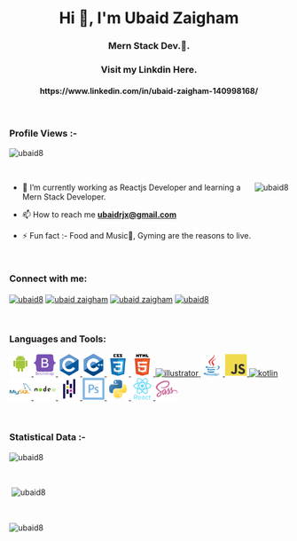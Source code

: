 <h1 align="center">Hi 👋, I'm Ubaid Zaigham</h1>
<h3 align="center">Mern Stack Dev.🌟.</h3>

<h3 align="center">Visit my Linkdin Here.</h3>
<h4 align="center">https://www.linkedin.com/in/ubaid-zaigham-140998168/</h4>

<br>

<p align="right"> <h3>Profile Views :-</h3> <img src="https://komarev.com/ghpvc/?username=ubaid8&label=Profile%20views&color=0e75b6&style=flat"
    alt="ubaid8" /> 
  </p>

<br>

<p><img align="right" src="https://github.com/ubaid8/ubaid8/blob/main/animation_500_kxa883sd.gif" alt="ubaid8" /></p>


- 🌱 I’m currently working as Reactjs Developer and learning a Mern Stack Developer.

- 📫 How to reach me **ubaidrjx@gmail.com**

- ⚡ Fun fact :- Food and Music🎵, Gyming are the reasons to live.

<br>

<h3 align="left">Connect with me:</h3>
<p align="left">
  <a href="https://www.linkedin.com/in/ubaid-zaigham-140998168/" target="blank"><img align="center"
      src="https://raw.githubusercontent.com/rahuldkjain/github-profile-readme-generator/master/src/images/icons/Social/linked-in-alt.svg"
      alt="ubaid8" height="30" width="40" /></a> 
  <a href="https://www.facebook.com/ubaidfitness" target="blank"><img align="center"
      src="https://raw.githubusercontent.com/rahuldkjain/github-profile-readme-generator/master/src/images/icons/Social/facebook.svg"
      alt="ubaid zaigham" height="30" width="40" /></a> 
  <a href="https://www.instagram.com/ubaidfitnes/="center"
      src="https://raw.githubusercontent.com/rahuldkjain/github-profile-readme-generator/master/src/images/icons/Social/instagram.svg"
      alt="_._.ubaid._" height="30" width="40" /></a> 
  <a href="https://www.hackerrank.com/ubaidrjx" target="blank"><img align="center"
      src="https://raw.githubusercontent.com/rahuldkjain/github-profile-readme-generator/master/src/images/icons/Social/hackerrank.svg"
      alt="ubaid zaigham" height="30" width="40" /></a> 
 <a href="https://twitter.com/ubaid_zaigham" target="blank"><img align="center"
      src="https://raw.githubusercontent.com/rahuldkjain/github-profile-readme-generator/master/src/images/icons/Social/twitter.svg"
      alt="ubaid8" height="30" width="40" /></a> 
</p>

<br>

<h3 align="left">Languages and Tools:</h3>
<p align="left"> <a href="https://developer.android.com" target="_blank" rel="noreferrer"> <img
      src="https://raw.githubusercontent.com/devicons/devicon/master/icons/android/android-original-wordmark.svg"
      alt="android" width="40" height="40" /> </a> <a href="https://getbootstrap.com" target="_blank" rel="noreferrer">
    <img src="https://raw.githubusercontent.com/devicons/devicon/master/icons/bootstrap/bootstrap-plain-wordmark.svg"
      alt="bootstrap" width="40" height="40" /> </a> <a href="https://www.cprogramming.com/" target="_blank"
    rel="noreferrer"> <img src="https://raw.githubusercontent.com/devicons/devicon/master/icons/c/c-original.svg"
      alt="c" width="40" height="40" /> </a> <a href="https://www.w3schools.com/cpp/" target="_blank" rel="noreferrer">
    <img src="https://raw.githubusercontent.com/devicons/devicon/master/icons/cplusplus/cplusplus-original.svg"
      alt="cplusplus" width="40" height="40" /> </a> <a href="https://www.w3schools.com/css/" target="_blank"
    rel="noreferrer"> <img
      src="https://raw.githubusercontent.com/devicons/devicon/master/icons/css3/css3-original-wordmark.svg" alt="css3"
      width="40" height="40" /> </a> <a href="https://www.w3.org/html/" target="_blank" rel="noreferrer"> <img
      src="https://raw.githubusercontent.com/devicons/devicon/master/icons/html5/html5-original-wordmark.svg"
      alt="html5" width="40" height="40" /> </a> <a href="https://www.adobe.com/in/products/illustrator.html"
    target="_blank" rel="noreferrer"> <img
      src="https://www.vectorlogo.zone/logos/adobe_illustrator/adobe_illustrator-icon.svg" alt="illustrator" width="40"
      height="40" /> </a> <a href="https://www.java.com" target="_blank" rel="noreferrer"> <img
      src="https://raw.githubusercontent.com/devicons/devicon/master/icons/java/java-original.svg" alt="java" width="40"
      height="40" /> </a> <a href="https://developer.mozilla.org/en-US/docs/Web/JavaScript" target="_blank"
    rel="noreferrer"> <img
      src="https://raw.githubusercontent.com/devicons/devicon/master/icons/javascript/javascript-original.svg"
      alt="javascript" width="40" height="40" /> </a> <a href="https://kotlinlang.org" target="_blank" rel="noreferrer">
    <img src="https://www.vectorlogo.zone/logos/kotlinlang/kotlinlang-icon.svg" alt="kotlin" width="40" height="40" />
  </a> <a href="https://www.mysql.com/" target="_blank" rel="noreferrer"> <img
      src="https://raw.githubusercontent.com/devicons/devicon/master/icons/mysql/mysql-original-wordmark.svg"
      alt="mysql" width="40" height="40" /> </a> </a> <a href="https://nodejs.org" target="_blank" rel="noreferrer"> <img
      src="https://raw.githubusercontent.com/devicons/devicon/master/icons/nodejs/nodejs-original-wordmark.svg"
      alt="nodejs" width="40" height="40" /> </a> <a href="https://pandas.pydata.org/" target="_blank" rel="noreferrer">
    <img
      src="https://raw.githubusercontent.com/devicons/devicon/2ae2a900d2f041da66e950e4d48052658d850630/icons/pandas/pandas-original.svg"
      alt="pandas" width="40" height="40" /> </a> <a href="https://www.photoshop.com/en" target="_blank"
    rel="noreferrer"> <img
      src="https://raw.githubusercontent.com/devicons/devicon/master/icons/photoshop/photoshop-line.svg" alt="photoshop"
      width="40" height="40" /> </a> <a href="https://www.python.org" target="_blank" rel="noreferrer"> <img
      src="https://raw.githubusercontent.com/devicons/devicon/master/icons/python/python-original.svg" alt="python"
      width="40" height="40" /> </a> <a href="https://reactjs.org/" target="_blank" rel="noreferrer"> <img
      src="https://raw.githubusercontent.com/devicons/devicon/master/icons/react/react-original-wordmark.svg"
      alt="react" width="40" height="40" /> </a> <a href="https://sass-lang.com" target="_blank" rel="noreferrer"> <img
      src="https://raw.githubusercontent.com/devicons/devicon/master/icons/sass/sass-original.svg" alt="sass" width="40"
      height="40" /> </a> </p>

<br>

<h3>Statistical Data :-</h3>
<p><img align="center"
    src="https://github-readme-stats.vercel.app/api/top-langs?username=ubaid&show_icons=true&locale=en&bg_color=0d1117&text_color=ffffff&layout=compact"
    alt="ubaid8" 
    bg_color=#808080/></p>

<br>

<p>&nbsp;<img align="center" src="https://github-readme-stats.vercel.app/api?username=ubaid8&show_icons=true&locale=en&bg_color=0d1117&text_color=ffffff&repo=convoychat"
    alt="ubaid8" /></p>

<br>

<p><img align="center" src="https://github-readme-streak-stats.herokuapp.com/?user=ubaid8&theme=dark&background=0d1117&date_format=M%20j%5B%2C%20Y%5D" alt="ubaid8" /></p>

<!-- <br>
<h3>Trophies :-</h3>
<p align="left"> <a href="https://github.com/ryo-ma/github-profile-trophy"><img
      src="https://github-profile-trophy.vercel.app/?username=ubaid8&bg_color=0d1117&text_color=ffffff" alt="ubaid8" /></a> </p> -->
      
<p align="left"> <a href="https://twitter.com/" target="blank"><img
      src="https://img.shields.io/twitter/follow/?logo=twitter&style=for-the-badge" alt="" /></a> </p>

